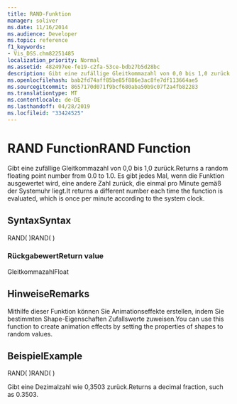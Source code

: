 ```yaml
---
title: RAND-Funktion
manager: soliver
ms.date: 11/16/2014
ms.audience: Developer
ms.topic: reference
f1_keywords:
- Vis_DSS.chm82251485
localization_priority: Normal
ms.assetid: 482497ee-fe19-c2fa-53ce-bdb27b5d28bc
description: Gibt eine zufällige Gleitkommazahl von 0,0 bis 1,0 zurück. Es gibt jedes Mal, wenn die Funktion ausgewertet wird, eine andere Zahl zurück, die einmal pro Minute gemäß der Systemuhr liegt.
ms.openlocfilehash: bab2fd74aff85be85f886e3ac8fe7df113664ae5
ms.sourcegitcommit: 8657170d071f9bcf680aba50b9c07f2a4fb82283
ms.translationtype: MT
ms.contentlocale: de-DE
ms.lasthandoff: 04/28/2019
ms.locfileid: "33424525"
---
```

# <a name="rand-function"></a><span data-ttu-id="d8053-104">RAND Function</span><span class="sxs-lookup"><span data-stu-id="d8053-104">RAND Function</span></span>

<span data-ttu-id="d8053-105">Gibt eine zufällige Gleitkommazahl von 0,0 bis 1,0 zurück.</span><span class="sxs-lookup"><span data-stu-id="d8053-105">Returns a random floating point number from 0.0 to 1.0.</span></span> <span data-ttu-id="d8053-106">Es gibt jedes Mal, wenn die Funktion ausgewertet wird, eine andere Zahl zurück, die einmal pro Minute gemäß der Systemuhr liegt.</span><span class="sxs-lookup"><span data-stu-id="d8053-106">It returns a different number each time the function is evaluated, which is once per minute according to the system clock.</span></span> 
  
## <a name="syntax"></a><span data-ttu-id="d8053-107">Syntax</span><span class="sxs-lookup"><span data-stu-id="d8053-107">Syntax</span></span>

<span data-ttu-id="d8053-108">RAND( )</span><span class="sxs-lookup"><span data-stu-id="d8053-108">RAND( )</span></span>
  
### <a name="return-value"></a><span data-ttu-id="d8053-109">Rückgabewert</span><span class="sxs-lookup"><span data-stu-id="d8053-109">Return value</span></span>

<span data-ttu-id="d8053-110">Gleitkommazahl</span><span class="sxs-lookup"><span data-stu-id="d8053-110">Float</span></span>
  
## <a name="remarks"></a><span data-ttu-id="d8053-111">Hinweise</span><span class="sxs-lookup"><span data-stu-id="d8053-111">Remarks</span></span>

<span data-ttu-id="d8053-112">Mithilfe dieser Funktion können Sie Animationseffekte erstellen, indem Sie bestimmten Shape-Eigenschaften Zufallswerte zuweisen.</span><span class="sxs-lookup"><span data-stu-id="d8053-112">You can use this function to create animation effects by setting the properties of shapes to random values.</span></span>
  
## <a name="example"></a><span data-ttu-id="d8053-113">Beispiel</span><span class="sxs-lookup"><span data-stu-id="d8053-113">Example</span></span>

<span data-ttu-id="d8053-114">RAND( )</span><span class="sxs-lookup"><span data-stu-id="d8053-114">RAND( )</span></span> 
  
<span data-ttu-id="d8053-115">Gibt eine Dezimalzahl wie 0,3503 zurück.</span><span class="sxs-lookup"><span data-stu-id="d8053-115">Returns a decimal fraction, such as 0.3503.</span></span> 
  

